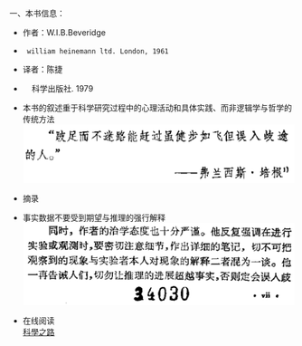 一、本书信息：  
* 作者：W.I.B.Beveridge  
*      william heinemann ltd. London, 1961  
* 译者：陈捷  
*      科学出版社. 1979  

* 本书的叙述重于科学研究过程中的心理活动和具体实践、而非逻辑学与哲学的传统方法  
![photo](/books/2018040607-The-Art-of-Scientific-Investigation/photo/001.png)

* 摘录  
* 事实数据不要受到期望与推理的强行解释  
![photo](/books/2018040607-The-Art-of-Scientific-Investigation/photo/002.png)

* 在线阅读  
[科學之路](http://juang.bst.ntu.edu.tw/art%20science/ASI0.htm#Contents)
